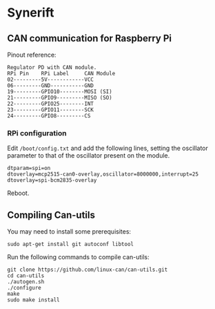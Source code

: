 # Synerift

## CAN communication for Raspberry Pi

Pinout reference:
```
Regulator PD with CAN module.
RPi Pin    RPi Label     CAN Module
02---------5V------------VCC
06---------GND-----------GND
19---------GPIO10--------MOSI (SI)
21---------GPIO9---------MISO (SO)
22---------GPIO25--------INT
23---------GPIO11--------SCK
24---------GPIO8---------CS
```

### RPi configuration

Edit `/boot/config.txt` and add the following lines, setting the oscillator parameter to that of the oscillator present on the module.
```
dtparam=spi=on
dtoverlay=mcp2515-can0-overlay,oscillator=8000000,interrupt=25 
dtoverlay=spi-bcm2835-overlay
```
Reboot.

## Compiling Can-utils

You may need to install some prerequisites:
```shell
sudo apt-get install git autoconf libtool
```

Run the following commands to compile can-utils:
```shell
git clone https://github.com/linux-can/can-utils.git
cd can-utils
./autogen.sh
./configure
make
sudo make install
```
